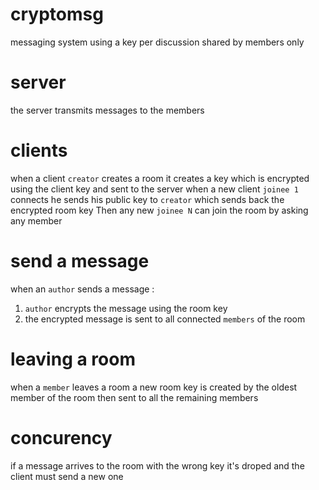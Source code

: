 # cryptomsg
messaging system using a key per discussion shared by members only

# server
the server transmits messages to the members

# clients
when a client `creator` creates a room it creates a key which is encrypted using the client key and sent to the server
when a new client `joinee 1` connects he sends his public key to `creator` which sends back the encrypted room key
Then any new `joinee N` can join the room by asking any member

# send a message
when an `author` sends a message :  
1. `author` encrypts the message using the room key  
2. the encrypted message is sent to all connected `members` of the room

# leaving a room
when a `member` leaves a room a new room key is created by the oldest member of the room then sent to all the remaining members

# concurency
if a message arrives to the room with the wrong key it's droped and the client must send a new one
